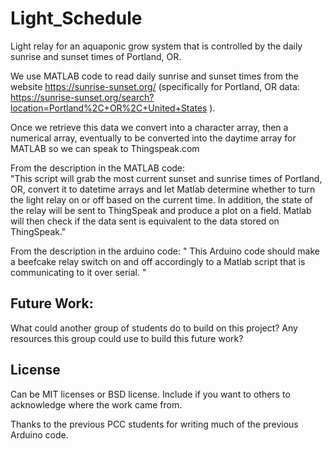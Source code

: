# Light_Schedule
Light relay for an aquaponic grow system that is controlled by the daily sunrise and sunset times of Portland, OR. 

We use MATLAB code to read daily sunrise and sunset times from the website https://sunrise-sunset.org/ (specifically for Portland, OR data: https://sunrise-sunset.org/search?location=Portland%2C+OR%2C+United+States ).

Once we retrieve this data we convert into a character array, then a numerical array, eventually to be converted into the daytime array for MATLAB so we can speak to Thingspeak.com

From the description in the MATLAB code:  
"This script will grab the most current sunset and sunrise 
  times of Portland, OR, convert it to datetime arrays and let Matlab
 determine whether to turn the light relay on or off based on the current
 time. In addition, the state of the relay will be sent to ThingSpeak and
 produce a plot on a field. Matlab will then check if the data sent is
 equivalent to the data stored on ThingSpeak."


From the description in the arduino code:
" This Arduino code should make a beefcake relay switch on and off accordingly to a
  Matlab script that is communicating to it over serial. "
  
## Future Work:
What could another group of students do to build on this project? Any resources this group could use to build this future work?


## License
Can be MIT licenses or BSD license. Include if you want to others to acknowledge where the work came from.

  
  Thanks to the previous PCC students for writing much of the previous Arduino code.
